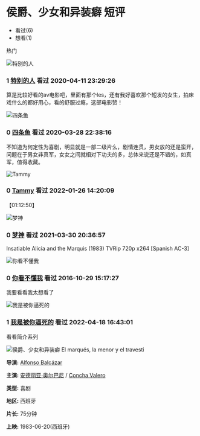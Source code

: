 # 侯爵、少女和异装癖 短评

- 看过(6)
- 想看(1)

热门

![特别的人](https://img3.doubanio.com/icon/u211665119-3.jpg)

### 1 [特别的人](https://www.douban.com/people/211665119/) 看过 2020-04-11 23:29:26

算是比较好看的av电影吧，里面有那个les，还有我好喜欢那个短发的女生，拍床戏什么的都好用心，看的舒服过瘾，这部电影赞！

![四条鱼](https://img1.doubanio.com/icon/user_normal.jpg)

### 0 [四条鱼](https://www.douban.com/people/93354261/) 看过 2020-03-28 22:38:16

不知道为何定性为喜剧，明显就是一部二级片么，剧情连贯，男女放的还是蛮开，问题在于男女非真军，女女之间就相对下功夫的多，总体来说还是不错的，如真军，值得收藏。

![Tammy](https://img1.doubanio.com/icon/u152116412-9.jpg)

### 0 [Tammy](https://www.douban.com/people/152116412/) 看过 2022-01-26 14:20:09

【01:12:50】

![梦神](https://img9.doubanio.com/icon/u44093343-5.jpg)

### 0 [梦神](https://www.douban.com/people/44093343/) 看过 2021-03-30 20:36:57

Insatiable Alicia and the Marquis (1983) TVRip 720p x264 [Spanish AC-3]

![你看不懂我](https://img2.doubanio.com/icon/u153148285-1.jpg)

### 0 [你看不懂我](https://www.douban.com/people/153148285/) 看过 2016-10-29 15:17:27

我要看看我太想看了

![我是被你逼死的](https://img3.doubanio.com/icon/u214343108-3.jpg)

### 1 [我是被你逼死的](https://www.douban.com/people/214343108/) 看过 2022-04-18 16:43:01

看看简介系列

![侯爵、少女和异装癖 El marqués, la menor y el travesti](https://img3.doubanio.com/view/photo/s_ratio_poster/public/p2640265523.webp)

**导演:** [Alfonso Balcázar](https://www.douban.com/personage/27239466/)

**主演:** [安德丽亚·奥尔巴尼](https://www.douban.com/personage/27265881/) / [Concha Valero](https://www.douban.com/personage/27364832/)

**类型:** 喜剧

**地区:** 西班牙

**片长:** 75分钟

**上映:** 1983-06-20(西班牙)